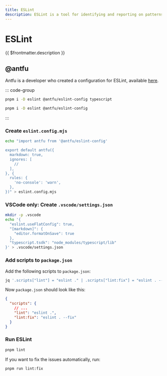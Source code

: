 ```yaml
---
title: ESLint
description: ESLint is a tool for identifying and reporting on patterns found in ECMAScript/JavaScript code.
---
```


# ESLint

{{ $frontmatter.description }}

## @antfu

Antfu is a developer who created a configuration for ESLint, available [here](https://github.com/antfu/eslint-config).

::: code-group

```sh [Typescript]
pnpm i -D eslint @antfu/eslint-config typescript
```

```sh [JavaScript]
pnpm i -D eslint @antfu/eslint-config
```

:::

### Create `eslint.config.mjs`

```sh
echo "import antfu from '@antfu/eslint-config'

export default antfu({
  markdown: true,
  ignores: [
    //
  ],
}, {
  rules: {
    'no-console': 'warn',
  },
})" > eslint.config.mjs
```

### VSCode only: Create `.vscode/settings.json`

```sh
mkdir -p .vscode
echo '{
  "eslint.useFlatConfig": true,
  "[markdown]": {
    "editor.formatOnSave": true
  },
  "typescript.tsdk": "node_modules/typescript/lib"
}' > .vscode/settings.json
```

### Add scripts to `package.json`

Add the following scripts to `package.json`:

```sh
jq '.scripts["lint"] = "eslint ." | .scripts["lint:fix"] = "eslint . --fix"' package.json > tmp.json && mv tmp.json package.json
```

Now `package.json` should look like this:

```json
{
  "scripts": {
    // ...
    "lint": "eslint .",
    "lint:fix": "eslint . --fix"
  }
}
```

### Run ESLint

```sh
pnpm lint
```

If you want to fix the issues automatically, run:

```sh
pnpm run lint:fix
```
